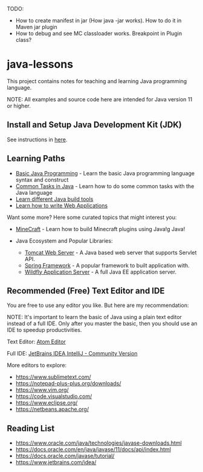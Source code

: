 TODO:

- How to create manifest in jar (How java -jar works). How to do it in Maven jar plugin
- How to debug and see MC classloader works. Breakpoint in Plugin class?

# java-lessons

This project contains notes for teaching and learning Java programming language.

NOTE: All examples and source code here are intended for Java version 11 or higher.

## Install and Setup Java Development Kit (JDK)

See instructions in [here](basic/Hello.java).

## Learning Paths

* [Basic Java Programming](basic-java) - Learn the basic Java programming language syntax and construct
* [Common Tasks in Java](commontasks) - Learn how to do some common tasks with the Java language
* [Learn different Java build tools](buildtools)  
* [Learn how to write Web Applications](webapps)
  
Want some more? Here some curated topics that might interest you:

* [MineCraft](minecraft) - Learn how to build Minecraft plugins using Java!g Java!

* Java Ecosystem and Popular Libraries:
  - [Tomcat Web Server](http://tomcat.apache.org/) - A Java based web server that supports Servlet API.
  - [Spring Framework](https://spring.io/) - A popular framework to built application with.
  - [Wildfly Application Server](https://www.wildfly.org/) - A full Java EE application server.

## Recommended (Free) Text Editor and IDE

You are free to use any editor you like. But here are my recommendation:

NOTE: It's important to learn the basic of Java using a plain text editor instead of a full IDE.
Only after you master the basic, then you should use an IDE to speedup productivities.

Text Editor: [Atom Editor](https://atom.io/)

Full IDE: [JetBrains IDEA IntelliJ - Community Version](https://www.jetbrains.com/idea/download/)

More editors to explore:

* https://www.sublimetext.com/
* https://notepad-plus-plus.org/downloads/
* https://www.vim.org/
* https://code.visualstudio.com/
* https://www.eclipse.org/
* https://netbeans.apache.org/

## Reading List

* https://www.oracle.com/java/technologies/javase-downloads.html
* https://docs.oracle.com/en/java/javase/11/docs/api/index.html
* https://docs.oracle.com/javase/tutorial/
* https://www.jetbrains.com/idea/
